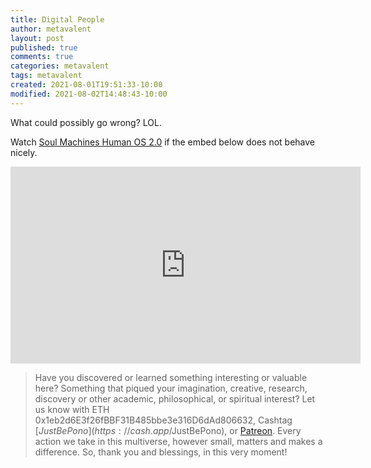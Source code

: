 ```yaml
---
title: Digital People
author: metavalent
layout: post
published: true
comments: true
categories: metavalent
tags: metavalent
created: 2021-08-01T19:51:33-10:00
modified: 2021-08-02T14:48:43-10:00
---
```


What could possibly go wrong? LOL.

Watch [Soul Machines Human OS 2.0](https://youtu.be/rjclQ3m5JRw) if the embed below does not behave nicely. 

<div class="embed-container"><iframe width="560" height="315" src="https://www.youtube.com/embed/rjclQ3m5JRw" title="YouTube video player" frameborder="0" allow="accelerometer; autoplay; clipboard-write; encrypted-media; gyroscope; picture-in-picture" allowfullscreen></iframe></div>

> Have you discovered or learned something interesting or valuable here? Something that piqued your imagination, creative, research, discovery or other academic, philosophical, or spiritual interest? Let us know with ETH 0x1eb2d6E3f26fBBF31B485bbe3e316D6dAd806632, Cashtag [$JustBePono](https://cash.app/$JustBePono), or [Patreon](https://patreon.com/metavalent). Every action we take in this multiverse, however small, matters and makes a difference. So, thank you and blessings, in this very moment!
